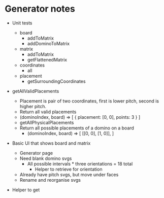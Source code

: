 # Generator notes
* Unit tests
    * board
        * addToMatrix
        * addDominoToMatrix
    * matrix
        * addToMatrix
        * getFlattenedMatrix
    * coordinates
        * all
    * placement
        * getSurroundingCoordinates

* getAllValidPlacements
    * Placement is pair of two coordinates, first is lower pitch, second is higher pitch.
    * Return all valid placements
    * (dominoIndex, board) => [
        {
            placement: [0, 0],
            points: 3
        }
    ]
    * getAllPhysicalPlacements
    * Return all possible placements of a domino on a board
        * (dominoIndex, board) => [
            [[0, 0], [1, 0]],
        ]

* Basic UI that shows board and matrix
    * Generator page
    * Need blank domino svgs
        * All possible intervals * three orientations = 18 total
            * Helper to retrieve for orientation
    * Already have pitch svgs, but move under faces
    * Rename and reorganise svgs

* Helper to get